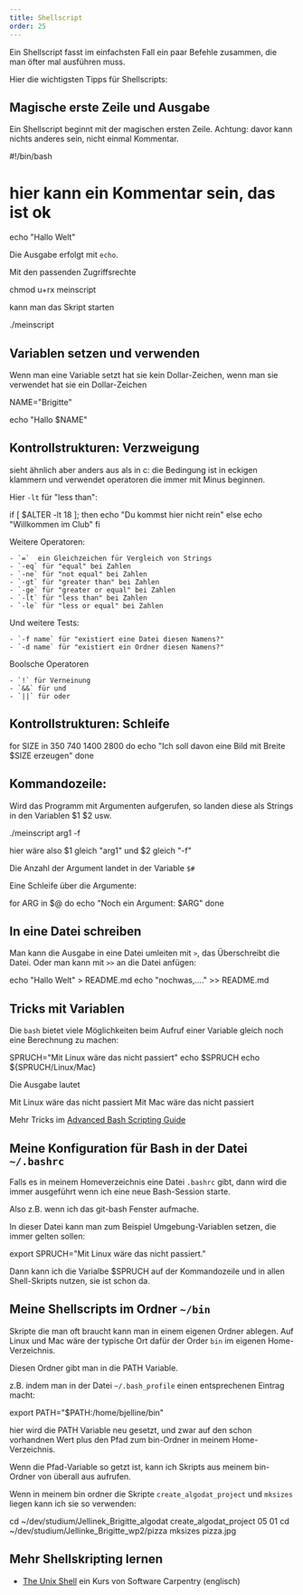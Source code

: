 ```yaml
---
title: Shellscript
order: 25
---
```



Ein Shellscript fasst im einfachsten Fall ein paar
Befehle zusammen, die man öfter mal ausführen muss.

Hier die wichtigsten Tipps für Shellscripts:

## Magische erste Zeile und Ausgabe

Ein Shellscript beginnt mit der magischen ersten Zeile.
Achtung: davor kann nichts anderes sein, nicht einmal Kommentar.

<shell>
#!/bin/bash

# hier kann ein Kommentar sein, das ist ok
echo "Hallo Welt"
</shell>


Die Ausgabe erfolgt mit `echo`.


Mit den passenden Zugriffsrechte

<shell>
chmod u+rx meinscript
</shell>

kann man das Skript starten

<shell>
./meinscript
</shell>

## Variablen setzen und verwenden

Wenn man eine Variable setzt hat sie kein Dollar-Zeichen,
wenn man sie verwendet hat sie ein Dollar-Zeichen


<shell>
NAME="Brigitte"

echo "Hallo $NAME"
</shell>

## Kontrollstrukturen: Verzweigung

sieht ähnlich aber anders aus als in c:
die Bedingung ist in eckigen klammern und
verwendet operatoren die immer mit Minus beginnen.

Hier `-lt` für "less than":

<shell>
if [ $ALTER -lt 18 ]; then
    echo "Du kommst hier nicht rein"
else
    echo "Willkommen im Club"
fi
</shell>

Weitere Operatoren:

    - `=`  ein Gleichzeichen für Vergleich von Strings
    - `-eq` für "equal" bei Zahlen
    - `-ne` für "not equal" bei Zahlen
    - `-gt` für "greater than" bei Zahlen
    - `-ge` für "greater or equal" bei Zahlen
    - `-lt` für "less than" bei Zahlen
    - `-le` für "less or equal" bei Zahlen

Und weitere Tests:

    - `-f name` für "existiert eine Datei diesen Namens?"
    - `-d name` für "existiert ein Ordner diesen Namens?"

Boolsche Operatoren

    - `!` für Verneinung
    - `&&` für und
    - `||` für oder

## Kontrollstrukturen: Schleife

<shell>
for SIZE in 350 740 1400 2800
do
  echo "Ich soll davon eine Bild mit Breite $SIZE erzeugen"
done
</shell>


## Kommandozeile:

Wird das Programm mit Argumenten aufgerufen,
so landen diese als Strings in den Variablen $1 $2 usw.

<shell>
./meinscript arg1 -f
</shell>

hier wäre also $1 gleich "arg1" und $2 gleich "-f"

Die Anzahl der Argument landet in der Variable `$#`


Eine Schleife über die Argumente:

<shell>
for ARG in $@
do
  echo "Noch ein Argument: $ARG"
done
</shell>

##  In eine Datei schreiben

Man kann die Ausgabe in eine Datei umleiten mit `>`, das Überschreibt
die Datei. Oder man kann mit `>>` an die Datei anfügen:


<shell>
echo "Hallo Welt" > README.md
echo "nochwas,...." >> README.md
</shell>

## Tricks mit Variablen

Die `bash` bietet viele Möglichkeiten beim Aufruf einer
Variable gleich noch eine Berechnung zu machen:

<shell>
SPRUCH="Mit Linux wäre das nicht passiert"
echo $SPRUCH
echo ${SPRUCH/Linux/Mac}
</shell>

Die Ausgabe lautet

<shell>
Mit Linux wäre das nicht passiert
Mit Mac wäre das nicht passiert
</shell>

Mehr Tricks im [Advanced Bash Scripting Guide](https://tldp.org/LDP/abs/html/string-manipulation.html)

## Meine Konfiguration für Bash in der Datei `~/.bashrc`

Falls es in meinem Homeverzeichnis eine Datei `.bashrc` gibt,
dann wird die immer ausgeführt wenn ich eine neue Bash-Session starte.

Also z.B. wenn ich das git-bash Fenster aufmache.

In dieser Datei kann man zum Beispiel Umgebung-Variablen setzen,
die immer gelten sollen:

<shell>
export SPRUCH="Mit Linux wäre das nicht passiert."
</shell>

Dann kann ich die Varialbe $SPRUCH auf der Kommandozeile
und in allen Shell-Skripts nutzen, sie ist schon da.

## Meine Shellscripts im Ordner `~/bin`

Skripte die man oft braucht kann man in einem
eigenen Ordner ablegen. Auf Linux und Mac wäre der typische Ort
dafür der Order `bin` im eigenen Home-Verzeichnis.

Diesen Ordner gibt man in die PATH Variable.


 z.B. indem man in der Datei `~/.bash_profile` einen
entsprechenen Eintrag macht:

<shell>
export PATH="$PATH:/home/bjelline/bin"
</shell>

hier wird die PATH Variable neu gesetzt, und zwar auf den schon
vorhandnen Wert plus den Pfad zum bin-Ordner in meinem Home-Verzeichnis.

Wenn die Pfad-Variable so getzt ist,
kann ich Skripts aus meinem bin-Ordner von überall aus aufrufen.

Wenn in meinem bin ordner die Skripte `create_algodat_project` und `mksizes`
liegen kann ich sie so verwenden:

<shell>
cd ~/dev/studium/Jellinek_Brigitte_algodat
create_algodat_project 05 01
cd ~/dev/studium/Jellinke_Brigitte_wp2/pizza
mksizes pizza.jpg
</shell>

## Mehr Shellskripting lernen

* [The Unix Shell](https://swcarpentry.github.io/shell-novice/) ein Kurs von Software Carpentry (englisch)




